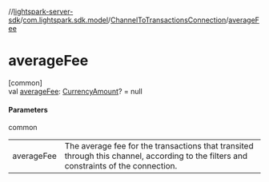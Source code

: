 //[lightspark-server-sdk](../../../index.md)/[com.lightspark.sdk.model](../index.md)/[ChannelToTransactionsConnection](index.md)/[averageFee](average-fee.md)

# averageFee

[common]\
val [averageFee](average-fee.md): [CurrencyAmount](../-currency-amount/index.md)? = null

#### Parameters

common

| | |
|---|---|
| averageFee | The average fee for the transactions that transited through this channel, according to the filters and constraints of the connection. |
